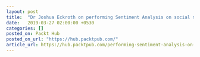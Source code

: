 ```yaml
---
layout: post
title:  "Dr Joshua Eckroth on performing Sentiment Analysis on social media platforms using CoreNLP"
date:   2019-03-27 02:00:00 +0530
categories: []
posted_on: Packt Hub
posted_on_url: "https://hub.packtpub.com/"
article_url: https://hub.packtpub.com/performing-sentiment-analysis-on-social-media-platforms-using-corenlp/
---
```

